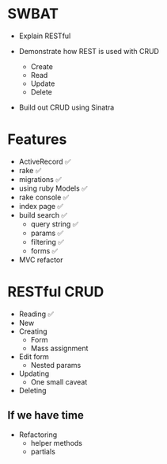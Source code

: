 # SWBAT
* Explain RESTful

* Demonstrate how REST is used with CRUD
  - Create  
  - Read
  - Update
  - Delete

* Build out CRUD using Sinatra

# Features
  * ActiveRecord ✅
  * rake ✅
  * migrations ✅
  * using ruby Models ✅
  * rake console ✅
  * index page ✅
  * build search ✅
    * query string ✅
    * params ✅
    * filtering ✅
    * forms ✅
  * MVC refactor

# RESTful CRUD
* Reading ✅
* New
* Creating
  * Form
  * Mass assignment
* Edit form
  * Nested params
* Updating
  * One small caveat
* Deleting

## If we have time
* Refactoring
  * helper methods
  * partials
